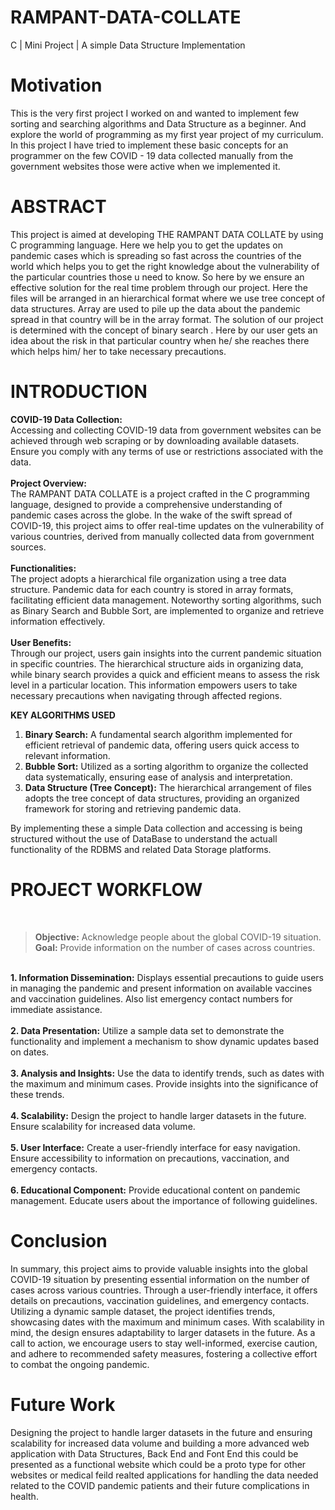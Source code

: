 # RAMPANT-DATA-COLLATE
C | Mini Project | A simple Data Structure Implementation

# Motivation
This is the very first project I worked on and wanted to implement few sorting and searching algorithms and Data Structure as a beginner. And explore the world of programming as my first year project of my curriculum. In this project I have tried to implement these basic concepts for an programmer on the few COVID - 19 data collected manually from the government websites those were active when we implemented it.

# ABSTRACT
This project is aimed at developing THE RAMPANT DATA COLLATE by using C programming language. Here we help you to get the updates on pandemic cases which is spreading so fast across the 
countries of the world which helps you to get the right knowledge about the vulnerability of the particular countries those u need to know. So here by we ensure an effective solution for the real time problem through our project. Here the files will be arranged in an hierarchical format where we use tree concept of data structures. Array are used to pile up the data about the pandemic spread in that country will be in the array format. The solution of our project is determined with the concept of binary search . Here by our user gets an idea about the risk 
in that particular country when he/ she reaches there which helps him/ her to take necessary precautions.

# INTRODUCTION
<b>COVID-19 Data Collection:</b> <br>
Accessing and collecting COVID-19 data from government websites can be achieved through web scraping or by downloading available datasets. Ensure you comply with any terms of use or restrictions associated with the data.
<br><br>
<b>Project Overview:</b><br>
The RAMPANT DATA COLLATE is a project crafted in the C programming language, designed to provide a comprehensive understanding of pandemic cases across the globe. In the wake of the swift spread of COVID-19, this project aims to offer real-time updates on the vulnerability of various countries, derived from manually collected data from government sources.
<br><br>
<b>Functionalities:</b><br>
The project adopts a hierarchical file organization using a tree data structure. Pandemic data for each country is stored in array formats, facilitating efficient data management. Noteworthy sorting algorithms, such as Binary Search and Bubble Sort, are implemented to organize and retrieve information effectively.
<br><br>
<b>User Benefits:</b><br>
Through our project, users gain insights into the current pandemic situation in specific countries. The hierarchical structure aids in organizing data, while binary search provides a quick and efficient means to assess the risk level in a particular location. This information empowers users to take necessary precautions when navigating through affected regions.
<br>

**KEY ALGORITHMS USED**
<ol>
  <li><b>Binary Search:</b> A fundamental search algorithm implemented for efficient retrieval of pandemic data, offering users quick access to relevant information.</li>
  <li><b>Bubble Sort:</b> Utilized as a sorting algorithm to organize the collected data systematically, ensuring ease of analysis and interpretation. </li>
  <li><b>Data Structure (Tree Concept):</b> The hierarchical arrangement of files adopts the tree concept of data structures, providing an organized framework for storing and retrieving pandemic data.</li>
  </ol>
 By implementing these a simple Data collection and accessing is being structured without the use of DataBase to understand the actuall functionality of the RDBMS and related Data Storage platforms.
 
# PROJECT WORKFLOW
<br>

> <b>Objective:</b>  Acknowledge people about the global COVID-19 situation.<br>
> <b>Goal:</b>       Provide information on the number of cases across countries.

<br>
<b>1. Information Dissemination:</b>
Displays essential precautions to guide users in managing the pandemic and present information on available vaccines and vaccination guidelines. Also list emergency contact numbers for immediate assistance.
<br><br>
<b>2. Data Presentation:</b>
Utilize a sample data set to demonstrate the functionality and implement a mechanism to show dynamic updates based on dates.
<br><br>
<b>3. Analysis and Insights:</b>
Use the data to identify trends, such as dates with the maximum and minimum cases. Provide insights into the significance of these trends.
<br><br>
<b>4. Scalability:</b> Design the project to handle larger datasets in the future. Ensure scalability for increased data volume.
<br><br>
<b>5. User Interface:</b>
Create a user-friendly interface for easy navigation. Ensure accessibility to information on precautions, vaccination, and emergency contacts.
<br><br>
<b>6. Educational Component:</b>
Provide educational content on pandemic management. Educate users about the importance of following guidelines.

# Conclusion
In summary, this project aims to provide valuable insights into the global COVID-19 situation by presenting essential information on the number of cases across various countries. Through a user-friendly interface, it offers details on precautions, vaccination guidelines, and emergency contacts. Utilizing a dynamic sample dataset, the project identifies trends, showcasing dates with the maximum and minimum cases. With scalability in mind, the design ensures adaptability to larger datasets in the future. As a call to action, we encourage users to stay well-informed, exercise caution, and adhere to recommended safety measures, fostering a collective effort to combat the ongoing pandemic.

# Future Work
Designing the project to handle larger datasets in the future and ensuring scalability for increased data volume and building a more advanced web application with Data Structures, Back End and Font End this could be presented as a functional website which could be a proto type for other websites or medical feild realted applications for handling the data needed related to the COVID pandemic patients and their future complications in health.




